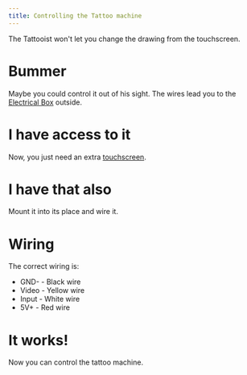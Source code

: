 ```yaml
---
title: Controlling the Tattoo machine
---
```


The Tattooist won't let you change the drawing from the touchscreen.

# Bummer
Maybe you could control it out of his sight. The wires lead you to the [Electrical Box](040-electric-box.md) outside.

# I have access to it
Now, you just need an extra [touchscreen](050-touchscreen.md).

# I have that also
Mount it into its place and wire it.

# Wiring
The correct wiring is:
 - GND- - Black wire
 - Video - Yellow wire
 - Input - White wire
 - 5V+ - Red wire

# It works!
Now you can control the tattoo machine.
